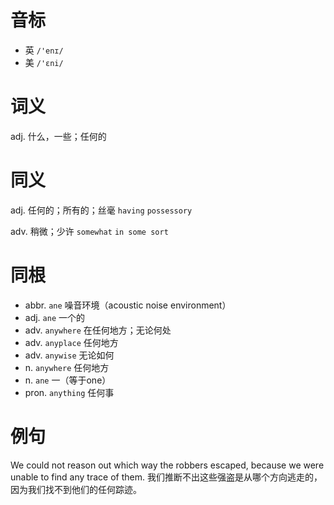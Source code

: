 # 音标

- 英 `/'enɪ/`
- 美 `/'ɛni/`

# 词义

adj. 什么，一些；任何的


# 同义

adj. 任何的；所有的；丝毫
`having` `possessory`

adv. 稍微；少许
`somewhat` `in some sort`

# 同根

- abbr. `ane` 噪音环境（acoustic noise environment）
- adj. `ane` 一个的
- adv. `anywhere` 在任何地方；无论何处
- adv. `anyplace` 任何地方
- adv. `anywise` 无论如何
- n. `anywhere` 任何地方
- n. `ane` 一（等于one）
- pron. `anything` 任何事

# 例句

We could not reason out which way the robbers escaped, because we were unable to find any trace of them.
我们推断不出这些强盗是从哪个方向逃走的，因为我们找不到他们的任何踪迹。


